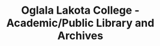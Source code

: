 ---
layout: repo
title: "Oglala Lakota College - Academic/Public Library and Archives"
id: 11683
permalink: repos/11683/
---